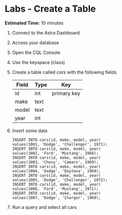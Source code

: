 # Labs - Create a Table

**Estimated Time:** 10 minutes

1. Connect to the Astra Dashboard
1. Access your database
1. Open the CQL Console
1. Use the keyspace (class)
1. Create a table called *cars* with the following fields

    | Field | Type | Key |
    | ----------- | ----------- | ----------- |
    | id | int | primary key |
    | make | text |  |
    | model | text |  |
    | year | int |  |
1. Insert some data

    ```
    INSERT INTO cars(id, make, model, year)
    values(1001, 'Dodge', 'Challenger', 1971);
    INSERT INTO cars(id, make, model, year)
    values(1002, 'Ford', 'Mustang', 1968);
    INSERT INTO cars(id, make, model, year)
    values(1003, 'Chevy', 'Camaro', 1969);
    INSERT INTO cars(id, make, model, year)
    values(1004, 'Dodge', 'Daytona', 1969);
    INSERT INTO cars(id, make, model, year)
    values(1005, 'Dodge', 'Challenger', 1972);
    INSERT INTO cars(id, make, model, year)
    values(1006, 'Ford', 'Mustang', 1971);
    INSERT INTO cars(id, make, model, year)
    values(1007, 'Dodge', 'Charger', 1969);
    ```
1. Run a query and select all cars